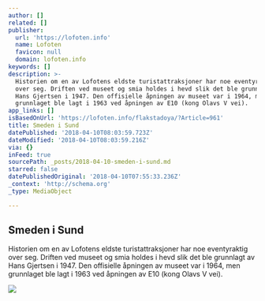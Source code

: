 ```yaml
---
author: []
related: []
publisher:
  url: 'https://lofoten.info'
  name: Lofoten
  favicon: null
  domain: lofoten.info
keywords: []
description: >-
  Historien om en av Lofotens eldste turistattraksjoner har noe eventyraktig
  over seg. Driften ved museet og smia holdes i hevd slik det ble grunnlagt av
  Hans Gjertsen i 1947. Den offisielle åpningen av museet var i 1964, men
  grunnlaget ble lagt i 1963 ved åpningen av E10 (kong Olavs V vei).
app_links: []
isBasedOnUrl: 'https://lofoten.info/flakstadoya/?Article=961'
title: Smeden i Sund
datePublished: '2018-04-10T08:03:59.723Z'
dateModified: '2018-04-10T08:03:59.216Z'
via: {}
inFeed: true
sourcePath: _posts/2018-04-10-smeden-i-sund.md
starred: false
datePublishedOriginal: '2018-04-10T07:55:33.236Z'
_context: 'http://schema.org'
_type: MediaObject

---
```

<article style=""><h1>Smeden i Sund</h1><p>Historien om en av Lofotens eldste turistattraksjoner har noe eventyraktig over seg. Driften ved museet og smia holdes i hevd slik det ble grunnlagt av Hans Gjertsen i 1947. Den offisielle åpningen av museet var i 1964, men grunnlaget ble lagt i 1963 ved åpningen av E10 (kong Olavs V vei).</p><img src="https://lofoten.info/sites/l/lofoten.info/files/cbis/6ebf49d62e7e74265cedcd51cec27f73.jpg?thumbnail=1100x1100" /></article>